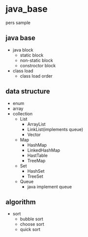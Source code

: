# java_base
 pers sample
## java base 
 - java block 
   - static block  
   - non-static block  
   - constroctor block   
 - class load
   - class load order
## data structure 
 - enum
 - array
 - collection
   - List
     - ArrayList  
     - LinkList(implements queue)  
     - Vector
   - Map
     - HashMap
     - LinkedHashMap
     - HastTable
     - TreeMap
   - Set
     - HashSet
     - TreeSet
   - Queue
     - java implement queue

## algorithm
- sort
   - bubble sort
   - choose sort
   - quick sort


